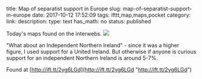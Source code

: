 title: Map of separatist support in Europe
slug: map-of-separatist-support-in-europe
date: 2017-10-12 17:52:09
tags: ifttt,map,maps,pocket
category: 
link: 
description: 
type: text
has_math: no
status: published

Today's maps found on the interwebs. ![](http://ift.tt/eA8V8J)  
  

"What about an Independent Northern Ireland" - since it was a higher figure, I used support for a United Ireland. But otherwise if anyone is curious support for an independent Northern Ireland is around 5-7%.  
  

Found at [http://ift.tt/2yg6LGd](http://ift.tt/2yg6LGd "http://ift.tt/2yg6LGd")



